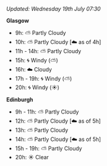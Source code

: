 *Updated: Wednesday 19th July 07:30*

**Glasgow**

* 9h: :partly_sunny: Partly Cloudy
* 10h: :partly_sunny: Partly Cloudy [:cloud: as of 4h]
* 11h - 14h: :partly_sunny: Partly Cloudy
* 15h: :cyclone: Windy (:partly_sunny:)
* 16h: :cloud: Cloudy
* 17h - 19h: :cyclone: Windy (:partly_sunny:)
* 20h: :cyclone: Windy (:sunny:)

**Edinburgh**

* 9h - 11h: :partly_sunny: Partly Cloudy
* 12h: :partly_sunny: Partly Cloudy [:cloud: as of 5h]
* 13h: :partly_sunny: Partly Cloudy
* 14h: :partly_sunny: Partly Cloudy [:cloud: as of 5h]
* 15h - 19h: :partly_sunny: Partly Cloudy
* 20h: :sunny: Clear
